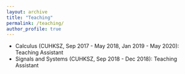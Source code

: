 ```yaml
---
layout: archive
title: "Teaching"
permalink: /teaching/
author_profile: true
---
```



<!-- # About Me -->
* Calculus (CUHKSZ, Sep 2017 - May 2018, Jan 2019 - May 2020): Teaching Assistant
* Signals and Systems (CUHKSZ, Sep 2018 - Dec 2018): Teaching Assistant
<!-- # Education Experience -->

<!-- # Academic Services
* Conference Reviewer: AAAI 2019, AAAI 2020, ICML 2020 (top reviewer award), NeurIPS 2020, AAAI 2021, ICLR 2021, AISTATS 2021, ICRA 2021, ICML 2021, NeurIPS 2021, ICLR 2022, AISTATS 2022, AAAI 2022, ICML 2022, NeurIPS 2022.
* Journal Reviewer: Journal of Artificial Intelligence Research (JAIR), IEEE Robotics and Automation Letters (RA-L), Journal of Machine Learning Research (JMLR), Machine Learning - Springer, Transactions of Machine Learning Research (TMLR). -->
